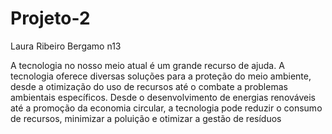 # Projeto-2

Laura Ribeiro Bergamo n13

A tecnologia no nosso meio atual é um grande recurso de ajuda. A tecnologia oferece diversas soluções para a proteção do meio ambiente, desde a otimização do uso de recursos até o combate a problemas ambientais específicos.
Desde o desenvolvimento de energias renováveis até a promoção da economia circular, a tecnologia pode reduzir o consumo de recursos, minimizar a poluição e otimizar a gestão de resíduos

